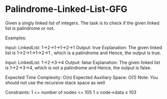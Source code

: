 # Palindrome-Linked-List-GFG
Given a singly linked list of integers. The task is to check if the given linked list is palindrome or not.

Examples:

Input: LinkedList: 1->2->1->1->2->1
Output: true
Explanation: The given linked list is 1->2->1->1->2->1 , which is a palindrome and Hence, the output is true.

Input: LinkedList: 1->2->3->4
Output: false
Explanation: The given linked list is 1->2->3->4, which is not a palindrome and Hence, the output is false.

Expected Time Complexity: O(n)
Expected Auxiliary Space: O(1) 
Note: You should not use the recursive stack space as well

Constraints:
1 <= number of nodes <= 105
1 ≤ node->data ≤ 103
